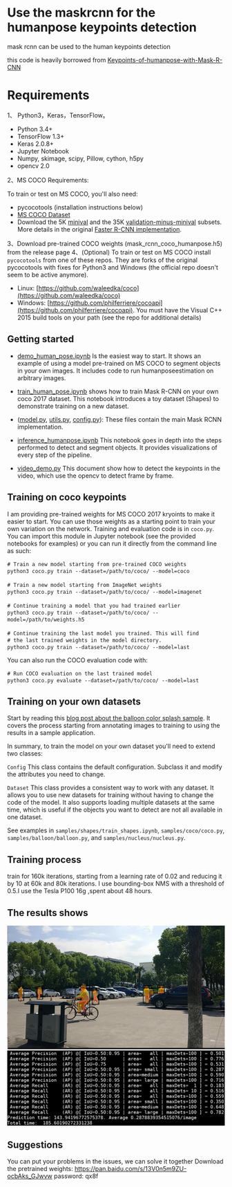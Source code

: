 ﻿# Use the maskrcnn for the humanpose keypoints detection
mask rcnn can be used to the human keypoints detection

this code is heavily borrowed from [Keypoints-of-humanpose-with-Mask-R-CNN](https://github.com/chrispolo/Keypoints-of-humanpose-with-Mask-R-CNN)


# Requirements

1、	Python3，Keras，TensorFlow。

 -   Python 3.4+
 -   TensorFlow 1.3+
 -   Keras 2.0.8+
 -   Jupyter Notebook
 -   Numpy, skimage, scipy, Pillow, cython, h5py
 -   opencv 2.0


2、MS COCO Requirements:

To train or test on MS COCO, you'll also need:

 -   pycocotools (installation instructions below)
 -   [MS COCO Dataset](http://cocodataset.org/#home)
 -   Download the 5K  [minival](https://dl.dropboxusercontent.com/s/o43o90bna78omob/instances_minival2014.json.zip?dl=0)  and the 35K  [validation-minus-minival](https://dl.dropboxusercontent.com/s/s3tw5zcg7395368/instances_valminusminival2014.json.zip?dl=0)  subsets. More details in the original  [Faster R-CNN implementation](https://github.com/rbgirshick/py-faster-rcnn/blob/master/data/README.md).
 
3、Download pre-trained COCO weights (mask_rcnn_coco_humanpose.h5) from the release page
4、(Optional) To train or test on MS COCO install  `pycocotools`  from one of these repos. They are forks of the original pycocotools with fixes for Python3 and Windows (the official repo doesn't seem to be active anymore).

-   Linux:  [https://github.com/waleedka/coco](https://github.com/waleedka/coco)
-   Windows:  [https://github.com/philferriere/cocoapi](https://github.com/philferriere/cocoapi). You must have the Visual C++ 2015 build tools on your path (see the repo for additional details)
 

## Getting started
-   [demo_human_pose.ipynb](https://github.com/chrispolo/Keypoints-of-humanpose-with-Mask-R-CNN/blob/master/demo_human_pose.ipynb)  Is the easiest way to start. It shows an example of using a model pre-trained on MS COCO to segment objects in your own images. It includes code to run humanposeestimation on arbitrary images.
    
-   [train_human_pose.ipynb](https://github.com/chrispolo/Keypoints-of-humanpose-with-Mask-R-CNN/blob/master/train_human_pose.ipynb)  shows how to train Mask R-CNN on your own coco 2017 dataset. This notebook introduces a toy dataset (Shapes) to demonstrate training on a new dataset.
    
-   ([model.py](https://github.com/chrispolo/Keypoints-of-humanpose-with-Mask-R-CNN/blob/master/model.py),  [utils.py](https://github.com/chrispolo/Keypoints-of-humanpose-with-Mask-R-CNN/blob/master/utils.py),  [config.py](https://github.com/chrispolo/Keypoints-of-humanpose-with-Mask-R-CNN/blob/master/config.py)): These files contain the main Mask RCNN implementation.
    
    
-   [inference_humanpose.ipynb](https://github.com/chrispolo/Keypoints-of-humanpose-with-Mask-R-CNN/blob/master/inference_humanpose.ipynb)  This notebook goes in depth into the steps performed to detect and segment objects. It provides visualizations of every step of the pipeline.
    
- [video_demo.py](https://github.com/chrispolo/Keypoints-of-humanpose-with-Mask-R-CNN/blob/master/video_demo.py)  This document show how to detect the keypoints in the video, which use the opencv to detect frame by frame.
    
## Training  on coco keypoints

I am  providing pre-trained weights for MS COCO 2017 kryoints to make it easier to start. You can use those weights as a starting point to train your own variation on the network. Training and evaluation code is in  `coco.py`. You can import this module in Jupyter notebook (see the provided notebooks for examples) or you can run it directly from the command line as such:

```
# Train a new model starting from pre-trained COCO weights
python3 coco.py train --dataset=/path/to/coco/ --model=coco

# Train a new model starting from ImageNet weights
python3 coco.py train --dataset=/path/to/coco/ --model=imagenet

# Continue training a model that you had trained earlier
python3 coco.py train --dataset=/path/to/coco/ --model=/path/to/weights.h5

# Continue training the last model you trained. This will find
# the last trained weights in the model directory.
python3 coco.py train --dataset=/path/to/coco/ --model=last
```
You can also run the COCO evaluation code with:

```
# Run COCO evaluation on the last trained model
python3 coco.py evaluate --dataset=/path/to/coco/ --model=last
```
## Training on your own datasets

Start by reading this  [blog post about the balloon color splash sample](https://engineering.matterport.com/splash-of-color-instance-segmentation-with-mask-r-cnn-and-tensorflow-7c761e238b46). It covers the process starting from annotating images to training to using the results in a sample application.

In summary, to train the model on your own dataset you'll need to extend two classes:

`Config`  This class contains the default configuration. Subclass it and modify the attributes you need to change.

`Dataset`  This class provides a consistent way to work with any dataset. It allows you to use new datasets for training without having to change the code of the model. It also supports loading multiple datasets at the same time, which is useful if the objects you want to detect are not all available in one dataset.

See examples in  `samples/shapes/train_shapes.ipynb`,  `samples/coco/coco.py`,  `samples/balloon/balloon.py`, and  `samples/nucleus/nucleus.py`.

## Training process 

 train for 160k iterations, starting from a learning rate of 0.02 and reducing it by 10 at 60k and 80k iterations. I  use bounding-box NMS with a threshold of 0.5.I use the Tesla P100 16g ,spent about 48 hours.

## The results shows
![humanestimation2](https://github.com/SanjunLiu/PersonMultiTask/blob/master/results/video2.png)
![ResNet101_MRCNN](https://github.com/SanjunLiu/PersonMultiTask/blob/master/results/result_coco_val2017.jpeg)
## Suggestions
You can put your problems in the issues, we can solve it together
Download the pretrained weights:
 https://pan.baidu.com/s/13V0n5m9ZU-ocbAks_GJwvw password: qx8f

